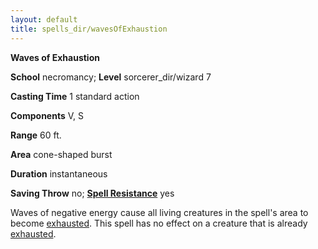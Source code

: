 ```yaml
---
layout: default
title: spells_dir/wavesOfExhaustion
---
```

 **Waves of Exhaustion**

**School** necromancy; **Level** sorcerer_dir/wizard 7

**Casting Time** 1 standard action

**Components** V, S

**Range** 60 ft.

**Area** cone-shaped burst

**Duration** instantaneous

**Saving Throw** no; **[Spell Resistance](../glossary#_spell-resistance)** yes

Waves of negative energy cause all living creatures in the spell's area to become [exhausted](../glossary#_exhausted). This spell has no effect on a creature that is already [exhausted](../glossary#_exhausted).

